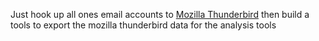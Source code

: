 Just hook up all ones email accounts to [Mozilla Thunderbird](https://www.thunderbird.net/en-US/) then build a tools to export the mozilla thunderbird data for the analysis tools
